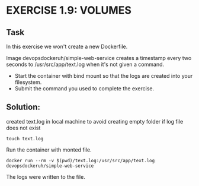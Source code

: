 # EXERCISE 1.9: VOLUMES
## Task
In this exercise we won't create a new Dockerfile.

Image devopsdockeruh/simple-web-service creates a timestamp every two seconds to /usr/src/app/text.log when it's not given a command.

- Start the container with bind mount so that the logs are created into your filesystem.
- Submit the command you used to complete the exercise.

## Solution:
created text.log in local machine to avoid creating empty folder if log file does not exist
```
touch text.log
```
Run the container with monted file.
```
docker run --rm -v $(pwd)/text.log:/usr/src/app/text.log devopsdockeruh/simple-web-service
```
The logs were written to the file.
